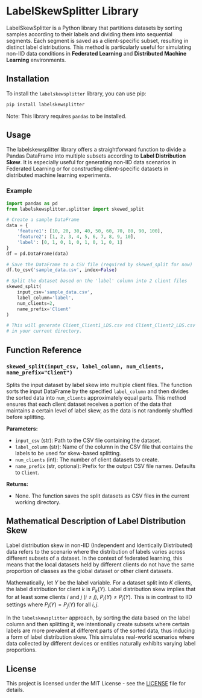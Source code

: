 # LabelSkewSplitter Library
LabelSkewSplitter is a Python library that partitions datasets by sorting samples according to their labels and dividing them into sequential segments. Each segment is saved as a client-specific subset, resulting in distinct label distributions. This method is particularly useful for simulating non-IID data conditions in **Federated Learning** and **Distributed Machine Learning** environments.

## Installation

To install the `labelskewsplitter` library, you can use pip:

```bash
pip install labelskewsplitter
```

Note: This library requires `pandas` to be installed.

## Usage

The labelskewsplitter library offers a straightforward function to divide a Pandas DataFrame into multiple subsets according to **Label Distribution Skew**. It is especially useful for generating non-IID data scenarios in Federated Learning or for constructing client-specific datasets in distributed machine learning experiments.

### Example

```python
import pandas as pd
from labelskewsplitter.splitter import skewed_split

# Create a sample DataFrame
data = {
    'feature1': [10, 20, 30, 40, 50, 60, 70, 80, 90, 100],
    'feature2': [1, 2, 3, 4, 5, 6, 7, 8, 9, 10],
    'label': [0, 1, 0, 1, 0, 1, 0, 1, 0, 1]
}
df = pd.DataFrame(data)

# Save the DataFrame to a CSV file (required by skewed_split for now)
df.to_csv('sample_data.csv', index=False)

# Split the dataset based on the 'label' column into 2 client files
skewed_split(
    input_csv='sample_data.csv',
    label_column='label',
    num_clients=2,
    name_prefix='Client'
)

# This will generate Client_Client1_LDS.csv and Client_Client2_LDS.csv
# in your current directory.
```

## Function Reference

### `skewed_split(input_csv, label_column, num_clients, name_prefix="Client")`

Splits the input dataset by label skew into multiple client files. The function sorts the input DataFrame by the specified `label_column` and then divides the sorted data into `num_clients` approximately equal parts. This method ensures that each client dataset receives a portion of the data that maintains a certain level of label skew, as the data is not randomly shuffled before splitting.

**Parameters:**

- `input_csv` (str): Path to the CSV file containing the dataset.
- `label_column` (str): Name of the column in the CSV file that contains the labels to be used for skew-based splitting.
- `num_clients` (int): The number of client datasets to create.
- `name_prefix` (str, optional): Prefix for the output CSV file names. Defaults to `Client`.

**Returns:**

- None. The function saves the split datasets as CSV files in the current working directory.

## Mathematical Description of Label Distribution Skew

Label distribution skew in non-IID (Independent and Identically Distributed) data refers to the scenario where the distribution of labels varies across different subsets of a dataset. In the context of federated learning, this means that the local datasets held by different clients do not have the same proportion of classes as the global dataset or other client datasets.

Mathematically, let $Y$ be the label variable. For a dataset split into $K$ clients, the label distribution for client $k$ is $P_k(Y)$. Label distribution skew implies that for at least some clients $i$ and $j$ ($i \neq j$), $P_i(Y) \neq P_j(Y)$. This is in contrast to IID settings where $P_i(Y) = P_j(Y)$ for all $i, j$.

In the `labelskewsplitter` approach, by sorting the data based on the label column and then splitting it, we intentionally create subsets where certain labels are more prevalent at different parts of the sorted data, thus inducing a form of label distribution skew. This simulates real-world scenarios where data collected by different devices or entities naturally exhibits varying label proportions.

## License

This project is licensed under the MIT License - see the [LICENSE](LICENSE) file for details.
